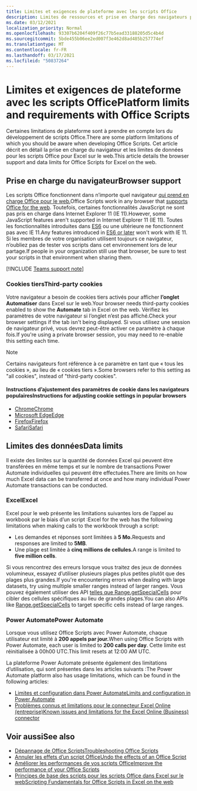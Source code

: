 ```yaml
---
title: Limites et exigences de plateforme avec les scripts Office
description: Limites de ressources et prise en charge des navigateurs pour les scripts Office lorsqu’ils sont utilisés avec Excel sur le web
ms.date: 03/12/2021
localization_priority: Normal
ms.openlocfilehash: 93307b6204f409f26c77b5ead33188205d5c4b4d
ms.sourcegitcommit: 5bde455b06ee2ed007f3e462d8ad485b257774ef
ms.translationtype: MT
ms.contentlocale: fr-FR
ms.lasthandoff: 03/17/2021
ms.locfileid: "50837264"
---
```

# <a name="platform-limits-and-requirements-with-office-scripts"></a><span data-ttu-id="cfcfe-103">Limites et exigences de plateforme avec les scripts Office</span><span class="sxs-lookup"><span data-stu-id="cfcfe-103">Platform limits and requirements with Office Scripts</span></span>

<span data-ttu-id="cfcfe-104">Certaines limitations de plateforme sont à prendre en compte lors du développement de scripts Office.</span><span class="sxs-lookup"><span data-stu-id="cfcfe-104">There are some platform limitations of which you should be aware when developing Office Scripts.</span></span> <span data-ttu-id="cfcfe-105">Cet article décrit en détail la prise en charge du navigateur et les limites de données pour les scripts Office pour Excel sur le web.</span><span class="sxs-lookup"><span data-stu-id="cfcfe-105">This article details the browser support and data limits for Office Scripts for Excel on the web.</span></span>

## <a name="browser-support"></a><span data-ttu-id="cfcfe-106">Prise en charge du navigateur</span><span class="sxs-lookup"><span data-stu-id="cfcfe-106">Browser support</span></span>

<span data-ttu-id="cfcfe-107">Les scripts Office fonctionnent dans n’importe quel navigateur [qui prend en charge Office pour le web.](https://support.microsoft.com/office/ad1303e0-a318-47aa-b409-d3a5eb44e452)</span><span class="sxs-lookup"><span data-stu-id="cfcfe-107">Office Scripts work in any browser that [supports Office for the web](https://support.microsoft.com/office/ad1303e0-a318-47aa-b409-d3a5eb44e452).</span></span> <span data-ttu-id="cfcfe-108">Toutefois, certaines fonctionnalités JavaScript ne sont pas pris en charge dans Internet Explorer 11 (IE 11).</span><span class="sxs-lookup"><span data-stu-id="cfcfe-108">However, some JavaScript features aren't supported in Internet Explorer 11 (IE 11).</span></span> <span data-ttu-id="cfcfe-109">Toutes les fonctionnalités introduites dans [ES6](https://www.w3schools.com/Js/js_es6.asp) ou une ultérieure ne fonctionnent pas avec IE 11.</span><span class="sxs-lookup"><span data-stu-id="cfcfe-109">Any features introduced in [ES6 or later](https://www.w3schools.com/Js/js_es6.asp) won't work with IE 11.</span></span> <span data-ttu-id="cfcfe-110">Si les membres de votre organisation utilisent toujours ce navigateur, n’oubliez pas de tester vos scripts dans cet environnement lors de leur partage.</span><span class="sxs-lookup"><span data-stu-id="cfcfe-110">If people in your organization still use that browser, be sure to test your scripts in that environment when sharing them.</span></span>

[!INCLUDE [Teams support note](../includes/teams-support-note.md)]

### <a name="third-party-cookies"></a><span data-ttu-id="cfcfe-111">Cookies tiers</span><span class="sxs-lookup"><span data-stu-id="cfcfe-111">Third-party cookies</span></span>

<span data-ttu-id="cfcfe-112">Votre navigateur a besoin de cookies tiers activés pour afficher **l’onglet Automatiser** dans Excel sur le web.</span><span class="sxs-lookup"><span data-stu-id="cfcfe-112">Your browser needs third-party cookies enabled to show the **Automate** tab in Excel on the web.</span></span> <span data-ttu-id="cfcfe-113">Vérifiez les paramètres de votre navigateur si l’onglet n’est pas affiché.</span><span class="sxs-lookup"><span data-stu-id="cfcfe-113">Check your browser settings if the tab isn't being displayed.</span></span> <span data-ttu-id="cfcfe-114">Si vous utilisez une session de navigateur privé, vous devrez peut-être activer ce paramètre à chaque fois.</span><span class="sxs-lookup"><span data-stu-id="cfcfe-114">If you're using a private browser session, you may need to re-enable this setting each time.</span></span>

> [!NOTE]
> <span data-ttu-id="cfcfe-115">Certains navigateurs font référence à ce paramètre en tant que « tous les cookies », au lieu de « cookies tiers ».</span><span class="sxs-lookup"><span data-stu-id="cfcfe-115">Some browsers refer to this setting as "all cookies", instead of "third-party cookies".</span></span>

#### <a name="instructions-for-adjusting-cookie-settings-in-popular-browsers"></a><span data-ttu-id="cfcfe-116">Instructions d’ajustement des paramètres de cookie dans les navigateurs populaires</span><span class="sxs-lookup"><span data-stu-id="cfcfe-116">Instructions for adjusting cookie settings in popular browsers</span></span>

- [<span data-ttu-id="cfcfe-117">Chrome</span><span class="sxs-lookup"><span data-stu-id="cfcfe-117">Chrome</span></span>](https://support.google.com/chrome/answer/95647)
- [<span data-ttu-id="cfcfe-118">Microsoft Edge</span><span class="sxs-lookup"><span data-stu-id="cfcfe-118">Edge</span></span>](https://support.microsoft.com/microsoft-edge/temporarily-allow-cookies-and-site-data-in-microsoft-edge-597f04f2-c0ce-f08c-7c2b-541086362bd2)
- [<span data-ttu-id="cfcfe-119">Firefox</span><span class="sxs-lookup"><span data-stu-id="cfcfe-119">Firefox</span></span>](https://support.mozilla.org/kb/disable-third-party-cookies)
- [<span data-ttu-id="cfcfe-120">Safari</span><span class="sxs-lookup"><span data-stu-id="cfcfe-120">Safari</span></span>](https://support.apple.com/guide/safari/manage-cookies-and-website-data-sfri11471/mac)

## <a name="data-limits"></a><span data-ttu-id="cfcfe-121">Limites des données</span><span class="sxs-lookup"><span data-stu-id="cfcfe-121">Data limits</span></span>

<span data-ttu-id="cfcfe-122">Il existe des limites sur la quantité de données Excel qui peuvent être transférées en même temps et sur le nombre de transactions Power Automate individuelles qui peuvent être effectuées.</span><span class="sxs-lookup"><span data-stu-id="cfcfe-122">There are limits on how much Excel data can be transferred at once and how many individual Power Automate transactions can be conducted.</span></span>

### <a name="excel"></a><span data-ttu-id="cfcfe-123">Excel</span><span class="sxs-lookup"><span data-stu-id="cfcfe-123">Excel</span></span>

<span data-ttu-id="cfcfe-124">Excel pour le web présente les limitations suivantes lors de l’appel au workbook par le biais d’un script :</span><span class="sxs-lookup"><span data-stu-id="cfcfe-124">Excel for the web has the following limitations when making calls to the workbook through a script:</span></span>

- <span data-ttu-id="cfcfe-125">Les demandes et réponses sont limitées à **5 Mo.**</span><span class="sxs-lookup"><span data-stu-id="cfcfe-125">Requests and responses are limited to **5MB**.</span></span>
- <span data-ttu-id="cfcfe-126">Une plage est limitée à **cinq millions de cellules.**</span><span class="sxs-lookup"><span data-stu-id="cfcfe-126">A range is limited to **five million cells**.</span></span>

<span data-ttu-id="cfcfe-127">Si vous rencontrez des erreurs lorsque vous traitez des jeux de données volumineux, essayez d’utiliser plusieurs plages plus petites plutôt que des plages plus grandes.</span><span class="sxs-lookup"><span data-stu-id="cfcfe-127">If you're encountering errors when dealing with large datasets, try using multiple smaller ranges instead of larger ranges.</span></span> <span data-ttu-id="cfcfe-128">Vous pouvez également utiliser des API [telles que Range.getSpecialCells](/javascript/api/office-scripts/excelscript/excelscript.range#getspecialcells-celltype--cellvaluetype-) pour cibler des cellules spécifiques au lieu de grandes plages.</span><span class="sxs-lookup"><span data-stu-id="cfcfe-128">You can also APIs like [Range.getSpecialCells](/javascript/api/office-scripts/excelscript/excelscript.range#getspecialcells-celltype--cellvaluetype-) to target specific cells instead of large ranges.</span></span>

### <a name="power-automate"></a><span data-ttu-id="cfcfe-129">Power Automate</span><span class="sxs-lookup"><span data-stu-id="cfcfe-129">Power Automate</span></span>

<span data-ttu-id="cfcfe-130">Lorsque vous utilisez Office Scripts avec Power Automate, chaque utilisateur est limité à **200 appels par jour.**</span><span class="sxs-lookup"><span data-stu-id="cfcfe-130">When using Office Scripts with Power Automate, each user is limited to **200 calls per day**.</span></span> <span data-ttu-id="cfcfe-131">Cette limite est réinitialisée à 00h00 UTC.</span><span class="sxs-lookup"><span data-stu-id="cfcfe-131">This limit resets at 12:00 AM UTC.</span></span>

<span data-ttu-id="cfcfe-132">La plateforme Power Automate présente également des limitations d’utilisation, qui sont présentes dans les articles suivants :</span><span class="sxs-lookup"><span data-stu-id="cfcfe-132">The Power Automate platform also has usage limitations, which can be found in the following articles:</span></span>

- [<span data-ttu-id="cfcfe-133">Limites et configuration dans Power Automate</span><span class="sxs-lookup"><span data-stu-id="cfcfe-133">Limits and configuration in Power Automate</span></span>](/power-automate/limits-and-config)
- [<span data-ttu-id="cfcfe-134">Problèmes connus et limitations pour le connecteur Excel Online (entreprise)</span><span class="sxs-lookup"><span data-stu-id="cfcfe-134">Known issues and limitations for the Excel Online (Business) connector</span></span>](/connectors/excelonlinebusiness/#known-issues-and-limitations)

## <a name="see-also"></a><span data-ttu-id="cfcfe-135">Voir aussi</span><span class="sxs-lookup"><span data-stu-id="cfcfe-135">See also</span></span>

- [<span data-ttu-id="cfcfe-136">Dépannage de Office Scripts</span><span class="sxs-lookup"><span data-stu-id="cfcfe-136">Troubleshooting Office Scripts</span></span>](troubleshooting.md)
- [<span data-ttu-id="cfcfe-137">Annuler les effets d’un script Office</span><span class="sxs-lookup"><span data-stu-id="cfcfe-137">Undo the effects of an Office Script</span></span>](undo.md)
- [<span data-ttu-id="cfcfe-138">Améliorer les performances de vos scripts Office</span><span class="sxs-lookup"><span data-stu-id="cfcfe-138">Improve the performance of your Office Scripts</span></span>](../develop/web-client-performance.md)
- [<span data-ttu-id="cfcfe-139">Principes de base des scripts pour les scripts Office dans Excel sur le web</span><span class="sxs-lookup"><span data-stu-id="cfcfe-139">Scripting Fundamentals for Office Scripts in Excel on the web</span></span>](../develop/scripting-fundamentals.md)
